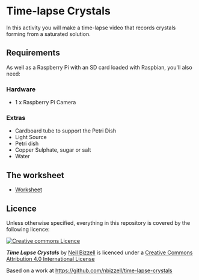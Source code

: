# Time-lapse Crystals

In this activity you will make a time-lapse video that records crystals forming from a saturated solution. 

## Requirements
As well as a Raspberry Pi with an SD card loaded with Raspbian, you'll also need:

### Hardware

- 1 x Raspberry Pi Camera

### Extras

- Cardboard tube to support the Petri Dish
- Light Source
- Petri dish
- Copper Sulphate, sugar or salt
- Water

## The worksheet

- [Worksheet](worksheet.md)

## Licence

Unless otherwise specified, everything in this repository is covered by the following licence:

[![Creative commons Licence](http://i.creativecommons.org/l/by-sa/4.0/88x31.png)](http://creativecommons.org/licenses/by-sa/4.0/)

***Time Lapse Crystals*** by [Neil Bizzell](https://twitter.com/PiVangelist) is licenced under a [Creative Commons Attribution 4.0 International License](http://creativecommons.org/licenses/by-sa/4.0/)

Based on a work at https://github.com/nbizzell/time-lapse-crystals
